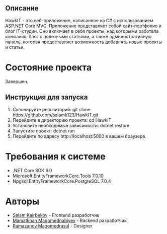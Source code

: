 ## Описание

HawkIT - это веб-приложение, написанное на C# с использованием ASP.NET Core MVC. Приложение представляет собой сайт-портфолио и блог IT-студии. Оно включает в себя проекты, над которыми работала компания, блог с полезными статьями, а также административную панель, которая предоставляет возможность добавлять новые проекты и статьи.
# Состояние проекта
Завершен.
## Инструкция для запуска
  1. Склонируйте репозиторий: git clone https://github.com/salamk123/HawkIT.git
  2. Перейдите в директорию проекта: cd HawkIT
  3. Установите необходимые зависимости: dotnet restore
  4. Запустите проект: dotnet run
  5. Перейдите по адресу http://localhost:5000 в вашем браузере.
# Требования к системе
- .NET Core SDK 6.0
- Microsoft.EntityFrameworkCore.Tools 7.0.10
- Npgsql.EntityFrameworkCore.PostgreSQL 7.0.4
# Авторы
- [Salam Kairbekov](https://github.com/salamk123) - Frontend разработчик
- [Mamatkhan Magomednabiyev](https://github.com/MAMATKHAN) - Backend разработчик
- [Ramazanov Magomedrasul]() - Designer

